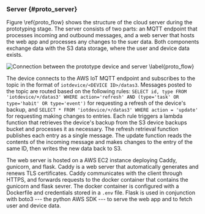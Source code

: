 ### Server {#proto_server}

Figure \ref{proto_flow} shows the structure of the cloud server during the prototyping stage.
The server consists of two parts: an MQTT endpoint that processes incoming and outbound messages,
and a web server that hosts the web app and processes any changes to the suer data.
Both components exchange data with the S3 data storage, where the user and device data exists.

![Connection between the prototype device and server \label{proto_flow}](images/prototype_data_flow.png)

The device connects to the AWS IoT MQTT endpoint and subscribes to the topic in the format of `iotdevice/<DEVICE ID>/datas3`.
Messages posted to the topic are routed based on the following rules:
`SELECT id, type FROM 'iotdevice/+/datas3' WHERE action='refresh' AND (type='task' OR type='habit' OR type='event')`
for requesting a refresh of the device's backup, and
`SELECT * FROM 'iotdevice/+/datas3' WHERE action = 'update'`
for requesting making changes to entries.
Each rule triggers a lambda function that retrieves the device's backup from the S3 device backups bucket and processes it as necessary.
The refresh retrieval function publishes each entry as a single message.
The update function reads the contents of the incoming message and makes changes to the entry of the same ID, then writes the new data back to S3.

The web server is hosted on a AWS EC2 instance deploying Caddy, gunicorn, and flask.
Caddy is a web server that automatically generates and renews TLS certificates.
Caddy communicates with the client through HTTPS, and forwards requests to the docker container that contains the gunicorn and flask sevrer.
The docker container is configured with a Dockerfile and credentials stored in a `.env` file.
Flask is used in conjunction with boto3 --- the python AWS SDK --- to serve the web app and to fetch user and device data.
